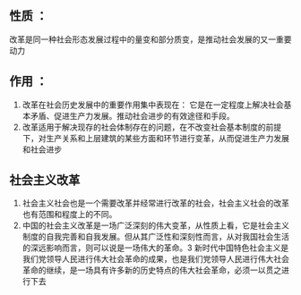 ## 性质 ：
改革是同一种社会形态发展过程中的量变和部分质变，是推动社会发展的又一重要动力

## 作用 ：
1. 改革在社会历史发展中的重要作用集中表现在： 它是在一定程度上解决社会基本矛盾、促进生产力发展。推动社会进步的有效途径和手段。
2. 改革适用于解决现存的社会体制存在的问题，在不改变社会基本制度的前提下，对生产关系和上层建筑的某些方面和环节进行变革，从而促进生产力发展和社会进步

## 社会主义改革
1. 社会主义社会也是一个需要改革并经常进行改革的社会，社会主义社会的改革也有范围和程度上的不同。
2. 中国的社会主义改革是一场广泛深刻的伟大变革，从性质上看，它是社会主义制度的自我完善和自我发展。但从其广泛性和深刻性而言，从对我国社会生活的深远影响而言，则可以说是一场伟大的革命。3 新时代中国特色社会主义是我们党领导人民进行伟大社会革命的成果，也是我们党领导人民进行伟大社会革命的继续，是一场具有许多新的历史特点的伟大社会革命，必须一以贯之进行下去


